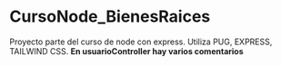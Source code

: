 # CursoNode_BienesRaices
Proyecto parte del curso de node con express.
Utiliza PUG, EXPRESS, TAILWIND CSS.
**En usuarioController hay varios comentarios**
